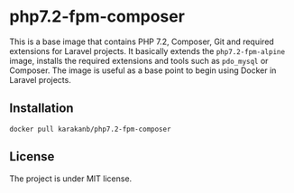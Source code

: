 # php7.2-fpm-composer

This is a base image that contains PHP 7.2, Composer, Git and required extensions for Laravel projects. It basically extends the `php7.2-fpm-alpine` image, installs the required extensions and tools such as `pdo_mysql` or Composer. The image is useful as a base point to begin using Docker in Laravel projects.

## Installation
```
docker pull karakanb/php7.2-fpm-composer
```
## License
The project is under MIT license.